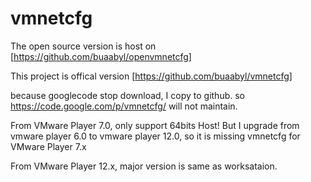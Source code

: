 vmnetcfg
========

The open source version is host on [https://github.com/buaabyl/openvmnetcfg]

This project is offical version [https://github.com/buaabyl/vmnetcfg]



because googlecode stop download, I copy to github.
so https://code.google.com/p/vmnetcfg/ will not maintain.

From VMware Player 7.0, only support 64bits Host!
But I upgrade from vmware player 6.0 to vmware player 12.0,
so it is missing vmnetcfg for VMware Player 7.x

From VMware Player 12.x, major version is same as worksataion.


